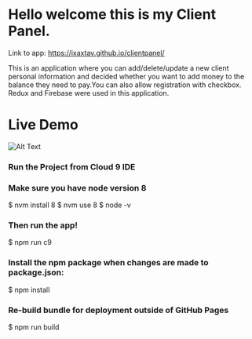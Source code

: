 # Hello welcome this is my Client Panel.
Link to app: https://ixaxtav.github.io/clientpanel/

This is an application where you can add/delete/update a new client personal information and decided whether you want to add money to the balance they need to pay.You can also allow registration with checkbox.
Redux and Firebase were used in this application.


# Live Demo 
![Alt Text](https://media.giphy.com/media/dSemPVckaD6VHICqpz/giphy.gif)

### Run the Project from Cloud 9 IDE
### Make sure you have node version 8
$ nvm install 8
$ nvm use 8
$ node -v
### Then run the app!
$ npm run c9
### Install the npm package when changes are made to package.json:
$ npm install
### Re-build bundle for deployment outside of GitHub Pages
$ npm run build
